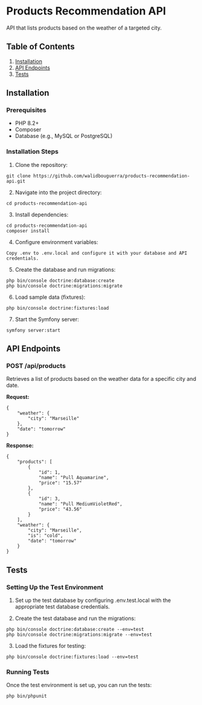 
# Products Recommendation API

API that lists products based on the weather of a targeted city.

## Table of Contents
1. [Installation](#installation)
2. [API Endpoints](#api-endpoints)
3. [Tests](#tests)

## Installation

### Prerequisites
- PHP 8.2+
- Composer
- Database (e.g., MySQL or PostgreSQL)

### Installation Steps

1. Clone the repository:
```
git clone https://github.com/walidbouguerra/products-recommendation-api.git
```

2. Navigate into the project directory:  
```
cd products-recommendation-api
```

3. Install dependencies:
```
cd products-recommendation-api
composer install
```

4. Configure environment variables: 
```    
Copy .env to .env.local and configure it with your database and API credentials.
```

5. Create the database and run migrations:
```
php bin/console doctrine:database:create
php bin/console doctrine:migrations:migrate
```

6. Load sample data (fixtures):
```
php bin/console doctrine:fixtures:load
```

7. Start the Symfony server:
```
symfony server:start
```

## API Endpoints

### POST /api/products
Retrieves a list of products based on the weather data for a specific city and date.

**Request:**
```
{
    "weather": {
        "city": "Marseille"
    },
    "date": "tomorrow"
}
```  
**Response:**
```
{
    "products": [
        {
            "id": 1,
            "name": "Pull Aquamarine",
            "price": "15.57"
        },
        {
            "id": 3,
            "name": "Pull MediumVioletRed",
            "price": "43.56"
        }
    ],
    "weather": {
        "city": "Marseille",
        "is": "cold",
        "date": "tomorrow"
    }
}
```

## Tests

### Setting Up the Test Environment
1. Set up the test database by configuring .env.test.local with the appropriate test database credentials.

2. Create the test database and run the migrations:
```
php bin/console doctrine:database:create --env=test
php bin/console doctrine:migrations:migrate --env=test
```

3. Load the fixtures for testing:
```
php bin/console doctrine:fixtures:load --env=test
```

### Running Tests
Once the test environment is set up, you can run the tests:
```
php bin/phpunit
```

